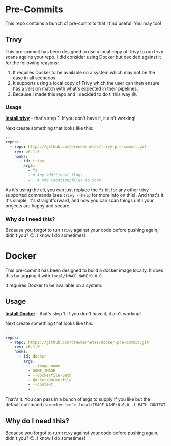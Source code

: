 # Pre-Commits

This repo contains a bunch of pre-commits that I find useful. You may too!

## Trivy

This pre-commit has been designed to use a local copy of Trivy to run trivy scans agains your repo.
I did consider using Docker but decided against it for the following reasons:

1. It requires Docker to be available on a system which may not be the case in all scenarios.
2. It supports using a local copy of Trivy which the user can then ensure has a version match with what's expected in their pipelines.
3. Because I made this repo and I decided to do ti this way :smile:.

### Usage
**[Install trivy](https://github.com/aquasecurity/trivy/releases)** - that's step 1. If you don't have it, it ain't working!

Next create something that looks like this:

```yaml
---
repos:
  - repo: https://github.com/drewbernetes/trivy-pre-commit.git
    rev: v0.1.0
    hooks:
      - id: trivy
        args:
          - fs
          - # Any additional flags
          - . # the location/files to scan
```

As it's using the cli, you can just replace the `fs` bit for any other trivy supported commands (see `trivy --help` for more info on this).
And that's it. It's simple, it's straightforward, and now you can scan things until your projects are happy and secure.

### Why do I need this?

Because you forgot to run `trivy` against your code before pushing again, didn't you? :wink:. I know I do sometimes!

# Docker
This pre-commit has been designed to build a docker image locally.
It does this by tagging it with `local/IMAGE_NAME:0.0.0`.

It requires Docker to be available on a system.

## Usage
**[Install Docker](https://docs.docker.com/engine/install/)** - that's step 1. If you don't have it, it ain't working!

Next create something that looks like this:

```yaml
---
repos:
  - repo: https://github.com/drewbernetes/docker-pre-commit.git
    rev: v0.1.0
    hooks:
      - id: docker
        args:
          - --image-name
          - SOME_IMAGE
          - --dockerfile-path
          - docker/Dockerfile
          - --context
          - .
```

That's it. You can pass in a bunch of args to supply if you like but the default command is: `docker build local/IMAGE_NAME:0.0.0 -f PATH CONTEXT`

## Why do I need this?

Because you forgot to run `trivy` against your code before pushing again, didn't you? :wink:. I know I do sometimes!
